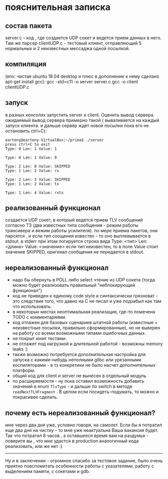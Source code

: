 # пояснительная записка

## состав пакета
server.c - код , где создается UDP сокет и ведется прием данных в него. Там же парсер
clientUDP.c - тестовый клиент, отправляющий 5 нормальных и 2 неизвестных мессаджа одной посылкой. 

## компиляция
(env:  чистая ubuntu 18.04 desktop и плюс в дополнение к нему сделано apt-get install gcc):
gcc -std=c11 -o server server.c
gcc -o client clientUDP.c

## запуск
в разных консолях запустить server и client. Оценить вывод сервера. ожидаемый вывод сервера примерно такой ( вываливается на каждый запуск клиента. и дальше сервер ждет новой посылки пока его не остановить ctrl+C):

    earteny@earteny-VirtualBox:~/prima$ ./server
    press ctrl+C to exit
    Type: 0 Len: 1 Value: 1
    
    Type: 0 Len: 1 Value: 0
    
    Type: 2 Len: 0 Value: SKIPPED
    Type: 1 Len: 2 Value: rx
    
    Type: 2 Len: 3 Value: SKIPPED
    Type: 1 Len: 2 Value: tx
    
    Type: 1 Len: 4 Value: rxtx
    
    
    
    

## реализованный функционал
создается UDP сокет, в который ведется прием TLV сообщений согласно ТЗ (два известных типа сообщения - режим работы трансивера и вежим работы усилителя).
по мере приема пакетов, они парсятся , и если тип соощения известен - то оно выплевывается в stdout. в stderr при этом логируется строка вида
Type: <тип> Len: <длина> Value: <значение>
если тип неизвестен, то в поле Value стоит значение SKIPPED, оригинал сообщения не передается в stdout.

## нереализованный функционал
- надо бы обернуть в POLL либо select чтение из UDP сокета (тогда можно будет реализовать правильный "неблокирующий функционал")
- код не приведен к единому code style и синтаксически грязноват - это следствие того, что давно на С не писал и уже подзабыл как там что использовать.
- в некоторых местах неоптимальная реализация, где-то помечена TODO с комментариями.
- код отлажен для базовых сценариев штатной работы (известные + неизвестные посылки, правильно сформированные), но не выверен на работу со всеми возможными типами ошибочных данных.
- не покрыт юнит тестами.
- не отлажет под нагрузкой и длительной работой - возможны memory leaks :)
- также возможно потребуется дополнительная настройка для запуска с какими-нибудь неполными glibc или урезанными коспиляторами - в тз конкретики не было насчет дополнительных платформ.
- общий код для client и server не вынесен в отдельный модуль
- по расширяемости - ну пока оставил возможность добавить значений в enum `TlvType` - и дальше по switch в методе `readNextTLVFragment` . В целом если посидеть-подумать, то можно и покрасивее сделать. 

## почему есть нереализованный функционал?
мне через два дня уже, условно говоря, на самолет. Если бы я потратил еще два дня на чистку - то мне уже неактуальна Ваша вакансия будет. Так что потратил 8 часов , а оставшееся время вам на раздумья - поверите вы , что мне удастся в production аналогичный кода реализовать, или же нет :) 


------------

Ну и в заключении - огромное спасибо за тестовое задание, было очень приятно повспомитать особенности работы с указателями, работу с выделением памяти, с сокетами и gdb. 
